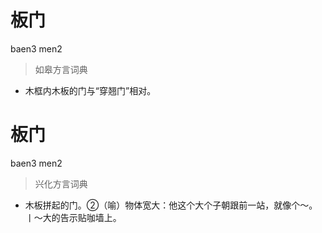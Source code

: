 # 板门
baen3 men2
> 如皋方言词典
- 木框内木板的门与“穿翘门”相对。

# 板门
baen3 men2
> 兴化方言词典
- 木板拼起的门。②（喻）物体宽大：他这个大个子朝跟前一站，就像个～。丨～大的告示贴咖墙上。
